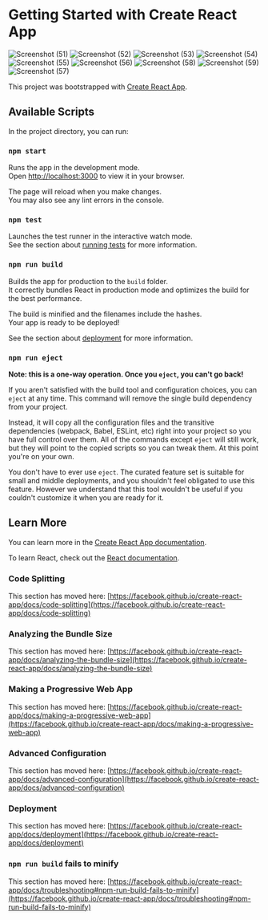 # Getting Started with Create React App

![Screenshot (51)](https://github.com/PunithRajKumarM/React-shopping-application/assets/146944110/7c51d099-234c-420c-9df7-50564ff486a1)
![Screenshot (52)](https://github.com/PunithRajKumarM/React-shopping-application/assets/146944110/cb21c7de-ddbb-4839-82e1-925e09627ff7)
![Screenshot (53)](https://github.com/PunithRajKumarM/React-shopping-application/assets/146944110/d447ff48-ec32-4bd6-8f79-127659438291)
![Screenshot (54)](https://github.com/PunithRajKumarM/React-shopping-application/assets/146944110/46b36fdf-53c5-4e31-9bf0-021151e7a1a6)
![Screenshot (55)](https://github.com/PunithRajKumarM/React-shopping-application/assets/146944110/554fd22b-2f03-44a8-9dc5-3beac215a441)
![Screenshot (56)](https://github.com/PunithRajKumarM/React-shopping-application/assets/146944110/28882cf7-a79e-4735-b5bd-1d7ff14ad230)
![Screenshot (58)](https://github.com/PunithRajKumarM/React-shopping-application/assets/146944110/a1dfa31d-37ac-494c-8579-228424e392b9)
![Screenshot (59)](https://github.com/PunithRajKumarM/React-shopping-application/assets/146944110/79b96062-e4c5-4643-a0af-3e9d5b507ae9)
![Screenshot (57)](https://github.com/PunithRajKumarM/React-shopping-application/assets/146944110/0d7073cb-8e46-4752-b276-3f635bcc0a35)


This project was bootstrapped with [Create React App](https://github.com/facebook/create-react-app).

## Available Scripts

In the project directory, you can run:

### `npm start`

Runs the app in the development mode.\
Open [http://localhost:3000](http://localhost:3000) to view it in your browser.

The page will reload when you make changes.\
You may also see any lint errors in the console.

### `npm test`

Launches the test runner in the interactive watch mode.\
See the section about [running tests](https://facebook.github.io/create-react-app/docs/running-tests) for more information.

### `npm run build`

Builds the app for production to the `build` folder.\
It correctly bundles React in production mode and optimizes the build for the best performance.

The build is minified and the filenames include the hashes.\
Your app is ready to be deployed!

See the section about [deployment](https://facebook.github.io/create-react-app/docs/deployment) for more information.

### `npm run eject`

**Note: this is a one-way operation. Once you `eject`, you can't go back!**

If you aren't satisfied with the build tool and configuration choices, you can `eject` at any time. This command will remove the single build dependency from your project.

Instead, it will copy all the configuration files and the transitive dependencies (webpack, Babel, ESLint, etc) right into your project so you have full control over them. All of the commands except `eject` will still work, but they will point to the copied scripts so you can tweak them. At this point you're on your own.

You don't have to ever use `eject`. The curated feature set is suitable for small and middle deployments, and you shouldn't feel obligated to use this feature. However we understand that this tool wouldn't be useful if you couldn't customize it when you are ready for it.

## Learn More

You can learn more in the [Create React App documentation](https://facebook.github.io/create-react-app/docs/getting-started).

To learn React, check out the [React documentation](https://reactjs.org/).

### Code Splitting

This section has moved here: [https://facebook.github.io/create-react-app/docs/code-splitting](https://facebook.github.io/create-react-app/docs/code-splitting)

### Analyzing the Bundle Size

This section has moved here: [https://facebook.github.io/create-react-app/docs/analyzing-the-bundle-size](https://facebook.github.io/create-react-app/docs/analyzing-the-bundle-size)

### Making a Progressive Web App

This section has moved here: [https://facebook.github.io/create-react-app/docs/making-a-progressive-web-app](https://facebook.github.io/create-react-app/docs/making-a-progressive-web-app)

### Advanced Configuration

This section has moved here: [https://facebook.github.io/create-react-app/docs/advanced-configuration](https://facebook.github.io/create-react-app/docs/advanced-configuration)

### Deployment

This section has moved here: [https://facebook.github.io/create-react-app/docs/deployment](https://facebook.github.io/create-react-app/docs/deployment)

### `npm run build` fails to minify

This section has moved here: [https://facebook.github.io/create-react-app/docs/troubleshooting#npm-run-build-fails-to-minify](https://facebook.github.io/create-react-app/docs/troubleshooting#npm-run-build-fails-to-minify)
